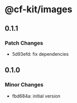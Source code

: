 # @cf-kit/images

## 0.1.1

### Patch Changes

- 5d93efd: fix dependencies

## 0.1.0

### Minor Changes

- fbd684a: initial version
